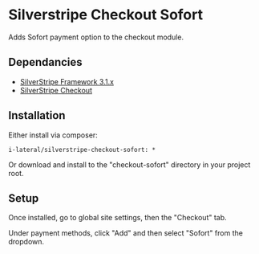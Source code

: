 # Silverstripe Checkout Sofort

Adds Sofort payment option to the checkout module.

## Dependancies

* [SilverStripe Framework 3.1.x](https://github.com/silverstripe/silverstripe-framework)
* [SilverStripe Checkout](https://github.com/i-lateral/silverstripe-checkout-sofort)

## Installation

Either install via composer:

    i-lateral/silverstripe-checkout-sofort: *
    
Or download and install to the "checkout-sofort" directory in your
project root.

## Setup

Once installed, go to global site settings, then the "Checkout" tab.

Under payment methods, click "Add" and then select "Sofort" from the
dropdown.
